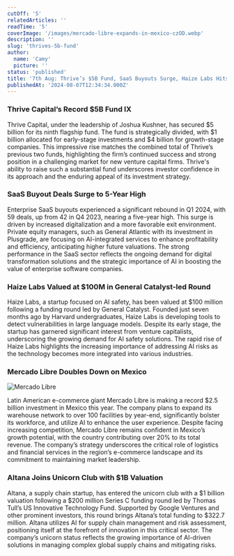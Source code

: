 ```yaml
---
cutOff: '5'
relatedArticles: ''
readTime: '5'
coverImage: '/images/mercado-libre-expands-in-mexico-czOD.webp'
description: ''
slug: 'thrives-5b-fund'
author:
  name: 'Camy'
  picture: ''
status: 'published'
title: '7th Aug: Thrive’s $5B Fund, SaaS Buyouts Surge, Haize Labs Hits $100M '
publishedAt: '2024-08-07T12:34:34.000Z'
---
```


### Thrive Capital’s Record $5B Fund IX

Thrive Capital, under the leadership of Joshua Kushner, has secured $5 billion for its ninth flagship fund. The fund is strategically divided, with $1 billion allocated for early-stage investments and $4 billion for growth-stage companies. This impressive rise matches the combined total of Thrive’s previous two funds, highlighting the firm’s continued success and strong position in a challenging market for new venture capital firms. Thrive's ability to raise such a substantial fund underscores investor confidence in its approach and the enduring appeal of its investment strategy.

### SaaS Buyout Deals Surge to 5-Year High

Enterprise SaaS buyouts experienced a significant rebound in Q1 2024, with 59 deals, up from 42 in Q4 2023, nearing a five-year high. This surge is driven by increased digitalization and a more favorable exit environment. Private equity managers, such as General Atlantic with its investment in Plusgrade, are focusing on AI-integrated services to enhance profitability and efficiency, anticipating higher future valuations. The strong performance in the SaaS sector reflects the ongoing demand for digital transformation solutions and the strategic importance of AI in boosting the value of enterprise software companies.

### Haize Labs Valued at $100M in General Catalyst-led Round

Haize Labs, a startup focused on AI safety, has been valued at $100 million following a funding round led by General Catalyst. Founded just seven months ago by Harvard undergraduates, Haize Labs is developing tools to detect vulnerabilities in large language models. Despite its early stage, the startup has garnered significant interest from venture capitalists, underscoring the growing demand for AI safety solutions. The rapid rise of Haize Labs highlights the increasing importance of addressing AI risks as the technology becomes more integrated into various industries.

### Mercado Libre Doubles Down on Mexico

![Mercado Libre](/images/mercado-libre-expands-in-mexico-IxMz.webp)

Latin American e-commerce giant Mercado Libre is making a record $2.5 billion investment in Mexico this year. The company plans to expand its warehouse network to over 100 facilities by year-end, significantly bolster its workforce, and utilize AI to enhance the user experience. Despite facing increasing competition, Mercado Libre remains confident in Mexico’s growth potential, with the country contributing over 20% to its total revenue. The company’s strategy underscores the critical role of logistics and financial services in the region’s e-commerce landscape and its commitment to maintaining market leadership.

### Altana Joins Unicorn Club with $1B Valuation

Altana, a supply chain startup, has entered the unicorn club with a $1 billion valuation following a $200 million Series C funding round led by Thomas Tull’s US Innovative Technology Fund. Supported by Google Ventures and other prominent investors, this round brings Altana’s total funding to $322.7 million. Altana utilizes AI for supply chain management and risk assessment, positioning itself at the forefront of innovation in this critical sector. The company’s unicorn status reflects the growing importance of AI-driven solutions in managing complex global supply chains and mitigating risks.